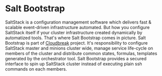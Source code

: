# Salt Bootstrap

SaltStack is a configuration management software which delivers fast & scalable event-driven infrastructure automated. But how you configure SaltStack itself if your cluster infrastructure created dynamically by automatized tools. That's where Salt Bootstrap comes in picture.
Salt Bootstrap is part of [Cloudbreak](https://github.com/sequenceiq/cloudbreak) project. It's responsibility to configure SaltStack master and minions cluster wide, manage service life-cycle on members of the cluster and distribute common states, formulas, templates generated by the orchestrator tool. Salt Bootstrap provides a secured interface to spin up SaltStack cluster instead of executing plain ssh commands on each members.
